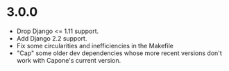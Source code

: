 # 3.0.0

- Drop Django <= 1.11 support.
- Add Django 2.2 support.
- Fix some circularities and inefficiencies in the Makefile
- "Cap" some older dev dependencies whose more recent versions don't work with Capone's current version.
